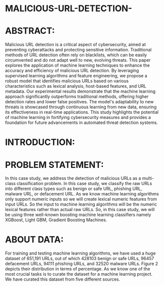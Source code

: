# MALICIOUS-URL-DETECTION-
# ABSTRACT:
Malicious URL detection is a critical aspect of cybersecurity, aimed at preventing cyberattacks and protecting sensitive information. Traditional methods of URL detection often rely on blacklists, which can be easily circumvented and do not adapt well to new, evolving threats. This paper explores the application of machine learning techniques to enhance the accuracy and efficiency of malicious URL detection. By leveraging supervised learning algorithms and feature engineering, we propose a robust model that identifies malicious URLs based on various characteristics such as lexical analysis, host-based features, and URL metadata. Our experimental results demonstrate that the machine learning approach significantly outperforms traditional methods, offering higher detection rates and lower false positives. The model's adaptability to new threats is showcased through continuous learning from new data, ensuring its effectiveness in real-time applications. This study highlights the potential of machine learning in fortifying cybersecurity measures and provides a foundation for future advancements in automated threat detection systems.

# INTRODUCTION:


# PROBLEM STATEMENT:
In this case study, we address the detection of malicious URLs as a multi-class classification problem. In this case study, we classify the raw URLs into different class types such as benign or safe URL, phishing URL, malware URL, or defacement URL.
As we know machine learning algorithms only support numeric inputs so we will create lexical numeric features from input URLs. So the input to machine learning algorithms will be the numeric lexical features rather than actual raw URLs.
So, in this case study, we will be using three well-known boosting machine learning classifiers namely XGBoost, Light GBM, Gradient Boosting Machines.

# ABOUT DATA:
For training and testing machine learning algorithms, we have used a huge dataset of 651,191 URLs, out of which 428103 benign or safe URLs, 96457 defacement URLs, 94111 phishing URLs, and 32520 malware URLs. Figure 2 depicts their distribution in terms of percentage. As we know one of the most crucial tasks is to curate the dataset for a machine learning project. We have curated this dataset from five different sources.



